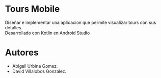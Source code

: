 # Tours Mobile

Diseñar e implementar una aplicacion que permite visualizar tours con sus detalles.  
Desarrollado con Kotlin en Android Studio

# Autores
* Abigail Urbina Gomez.
* David Villalobos González.
